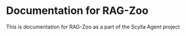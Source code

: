 # Documentation for RAG-Zoo

This is documentation for RAG-Zoo as a part of the Scylla Agent project

